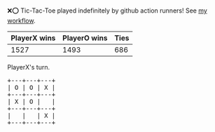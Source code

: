 :x::o: Tic-Tac-Toe played indefinitely by github action runners! See [my workflow](.github/workflows/play.yaml).

|PlayerX wins|PlayerO wins|Ties|
|-|-|-|
|1527|1493|686|

PlayerX's turn.

<pre>
+---+---+---+
| O | O | X |
+---+---+---+
| X | O |   |
+---+---+---+
|   |   | X |
+---+---+---+
</pre>